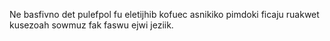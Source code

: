 Ne basfivno det pulefpol fu eletijhib kofuec asnikiko pimdoki ficaju ruakwet kusezoah sowmuz fak faswu ejwi jeziik.